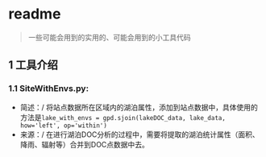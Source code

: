 # readme
> 一些可能会用到的实用的、可能会用到的小工具代码
## 1 工具介绍
### 1.1 SiteWithEnvs.py:
  - 简述：/
    将站点数据所在区域内的湖泊属性，添加到站点数据中，具体使用的方法是`lake_with_envs = gpd.sjoin(lakeDOC_data, lake_data, how='left', op='within')`
  - 来源：/
    在进行湖泊DOC分析的过程中，需要将提取的湖泊统计属性（面积、降雨、辐射等）合并到DOC点数据中去。
    
